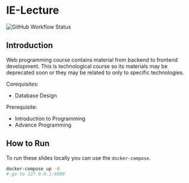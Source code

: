 # IE-Lecture

![GitHub Workflow Status](https://img.shields.io/github/workflow/status/cng-by-example/ie-lecture/gh-pages?label=gh-pages&logo=github&style=flat-square)

## Introduction

Web programming course contains material from backend to frontend development.
This is technological course so its materials may be deprecated soon or they may be related to only to specific technologies.

Corequisites:

- Database Design

Prerequisite:

- Introduction to Programming
- Advance Programming

## How to Run

To run these slides locally you can use the `docker-compose`.

```sh
docker-compose up -d
# go to 127.0.0.1:4000
```
